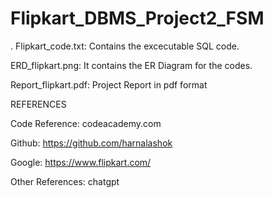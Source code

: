 # Flipkart_DBMS_Project2_FSM
. Flipkart_code.txt: Contains the excecutable SQL code.

ERD_flipkart.png: It contains the ER Diagram for the codes.

Report_flipkart.pdf: Project Report in pdf format

REFERENCES

Code Reference: codeacademy.com

Github: https://github.com/harnalashok

Google: https://www.flipkart.com/

Other References: chatgpt
